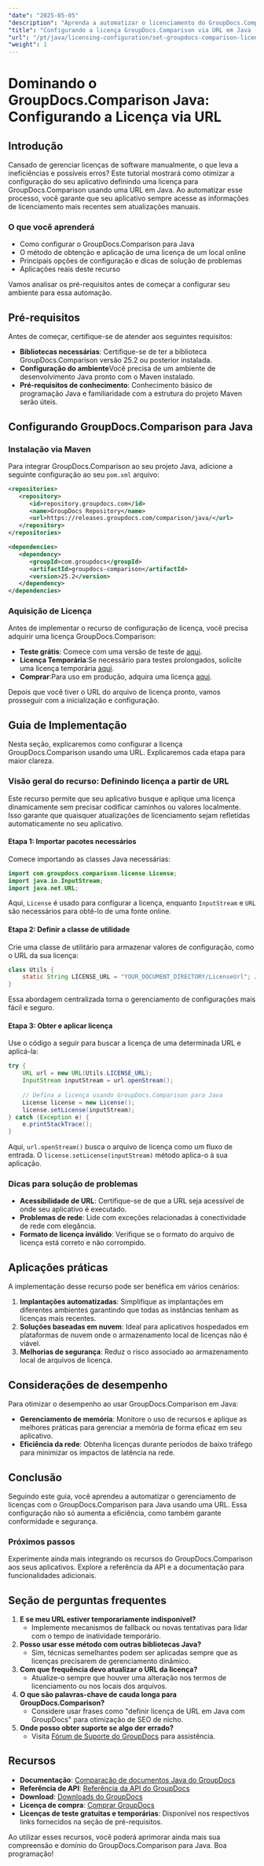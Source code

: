 ```yaml
---
"date": "2025-05-05"
"description": "Aprenda a automatizar o licenciamento do GroupDocs.Comparison usando uma URL em Java. Simplifique sua configuração e garanta licenças sempre atualizadas."
"title": "Configurando a licença GroupDocs.Comparison via URL em Java - Simplificando a automação de licenciamento"
"url": "/pt/java/licensing-configuration/set-groupdocs-comparison-license-url-java/"
"weight": 1
---
```


# Dominando o GroupDocs.Comparison Java: Configurando a Licença via URL

## Introdução

Cansado de gerenciar licenças de software manualmente, o que leva a ineficiências e possíveis erros? Este tutorial mostrará como otimizar a configuração do seu aplicativo definindo uma licença para GroupDocs.Comparison usando uma URL em Java. Ao automatizar esse processo, você garante que seu aplicativo sempre acesse as informações de licenciamento mais recentes sem atualizações manuais.

### O que você aprenderá
- Como configurar o GroupDocs.Comparison para Java
- O método de obtenção e aplicação de uma licença de um local online
- Principais opções de configuração e dicas de solução de problemas
- Aplicações reais deste recurso

Vamos analisar os pré-requisitos antes de começar a configurar seu ambiente para essa automação.

## Pré-requisitos
Antes de começar, certifique-se de atender aos seguintes requisitos:

- **Bibliotecas necessárias**: Certifique-se de ter a biblioteca GroupDocs.Comparison versão 25.2 ou posterior instalada.
- **Configuração do ambiente**Você precisa de um ambiente de desenvolvimento Java pronto com o Maven instalado.
- **Pré-requisitos de conhecimento**: Conhecimento básico de programação Java e familiaridade com a estrutura do projeto Maven serão úteis.

## Configurando GroupDocs.Comparison para Java

### Instalação via Maven
Para integrar GroupDocs.Comparison ao seu projeto Java, adicione a seguinte configuração ao seu `pom.xml` arquivo:

```xml
<repositories>
   <repository>
      <id>repository.groupdocs.com</id>
      <name>GroupDocs Repository</name>
      <url>https://releases.groupdocs.com/comparison/java/</url>
   </repository>
</repositories>

<dependencies>
   <dependency>
      <groupId>com.groupdocs</groupId>
      <artifactId>groupdocs-comparison</artifactId>
      <version>25.2</version>
   </dependency>
</dependencies>
```

### Aquisição de Licença
Antes de implementar o recurso de configuração de licença, você precisa adquirir uma licença GroupDocs.Comparison:
- **Teste grátis**: Comece com uma versão de teste de [aqui](https://releases.groupdocs.com/comparison/java/).
- **Licença Temporária**:Se necessário para testes prolongados, solicite uma licença temporária [aqui](https://purchase.groupdocs.com/temporary-license/).
- **Comprar**:Para uso em produção, adquira uma licença [aqui](https://purchase.groupdocs.com/buy).

Depois que você tiver o URL do arquivo de licença pronto, vamos prosseguir com a inicialização e configuração.

## Guia de Implementação
Nesta seção, explicaremos como configurar a licença GroupDocs.Comparison usando uma URL. Explicaremos cada etapa para maior clareza.

### Visão geral do recurso: Definindo licença a partir de URL
Este recurso permite que seu aplicativo busque e aplique uma licença dinamicamente sem precisar codificar caminhos ou valores localmente. Isso garante que quaisquer atualizações de licenciamento sejam refletidas automaticamente no seu aplicativo.

#### Etapa 1: Importar pacotes necessários
Comece importando as classes Java necessárias:

```java
import com.groupdocs.comparison.license.License;
import java.io.InputStream;
import java.net.URL;
```
Aqui, `License` é usado para configurar a licença, enquanto `InputStream` e `URL` são necessários para obtê-lo de uma fonte online.

#### Etapa 2: Definir a classe de utilidade
Crie uma classe de utilitário para armazenar valores de configuração, como o URL da sua licença:

```java
class Utils {
    static String LICENSE_URL = "YOUR_DOCUMENT_DIRECTORY/LicenseUrl"; // Substituir pelo caminho real da URL da licença
}
```
Essa abordagem centralizada torna o gerenciamento de configurações mais fácil e seguro.

#### Etapa 3: Obter e aplicar licença
Use o código a seguir para buscar a licença de uma determinada URL e aplicá-la:

```java
try {
    URL url = new URL(Utils.LICENSE_URL);
    InputStream inputStream = url.openStream();
    
    // Defina a licença usando GroupDocs.Comparison para Java
    License license = new License();
    license.setLicense(inputStream);
} catch (Exception e) {
    e.printStackTrace();
}
```
Aqui, `url.openStream()` busca o arquivo de licença como um fluxo de entrada. O `license.setLicense(inputStream)` método aplica-o à sua aplicação.

### Dicas para solução de problemas
- **Acessibilidade de URL**: Certifique-se de que a URL seja acessível de onde seu aplicativo é executado.
- **Problemas de rede**: Lide com exceções relacionadas à conectividade de rede com elegância.
- **Formato de licença inválido**: Verifique se o formato do arquivo de licença está correto e não corrompido.

## Aplicações práticas
A implementação desse recurso pode ser benéfica em vários cenários:
1. **Implantações automatizadas**: Simplifique as implantações em diferentes ambientes garantindo que todas as instâncias tenham as licenças mais recentes.
2. **Soluções baseadas em nuvem**: Ideal para aplicativos hospedados em plataformas de nuvem onde o armazenamento local de licenças não é viável.
3. **Melhorias de segurança**: Reduz o risco associado ao armazenamento local de arquivos de licença.

## Considerações de desempenho
Para otimizar o desempenho ao usar GroupDocs.Comparison em Java:
- **Gerenciamento de memória**: Monitore o uso de recursos e aplique as melhores práticas para gerenciar a memória de forma eficaz em seu aplicativo.
- **Eficiência da rede**: Obtenha licenças durante períodos de baixo tráfego para minimizar os impactos de latência na rede.

## Conclusão
Seguindo este guia, você aprendeu a automatizar o gerenciamento de licenças com o GroupDocs.Comparison para Java usando uma URL. Essa configuração não só aumenta a eficiência, como também garante conformidade e segurança.

### Próximos passos
Experimente ainda mais integrando os recursos do GroupDocs.Comparison aos seus aplicativos. Explore a referência da API e a documentação para funcionalidades adicionais.

## Seção de perguntas frequentes
1. **E se meu URL estiver temporariamente indisponível?**
   - Implemente mecanismos de fallback ou novas tentativas para lidar com o tempo de inatividade temporário.
2. **Posso usar esse método com outras bibliotecas Java?**
   - Sim, técnicas semelhantes podem ser aplicadas sempre que as licenças precisarem de gerenciamento dinâmico.
3. **Com que frequência devo atualizar o URL da licença?**
   - Atualize-o sempre que houver uma alteração nos termos de licenciamento ou nos locais dos arquivos.
4. **O que são palavras-chave de cauda longa para GroupDocs.Comparison?**
   - Considere usar frases como "definir licença de URL em Java com GroupDocs" para otimização de SEO de nicho.
5. **Onde posso obter suporte se algo der errado?**
   - Visita [Fórum de Suporte do GroupDocs](https://forum.groupdocs.com/c/comparison) para assistência.

## Recursos
- **Documentação**: [Comparação de documentos Java do GroupDocs](https://docs.groupdocs.com/comparison/java/)
- **Referência de API**: [Referência da API do GroupDocs](https://reference.groupdocs.com/comparison/java/)
- **Download**: [Downloads do GroupDocs](https://releases.groupdocs.com/comparison/java/)
- **Licença de compra**: [Comprar GroupDocs](https://purchase.groupdocs.com/buy)
- **Licenças de teste gratuitas e temporárias**: Disponível nos respectivos links fornecidos na seção de pré-requisitos.

Ao utilizar esses recursos, você poderá aprimorar ainda mais sua compreensão e domínio do GroupDocs.Comparison para Java. Boa programação!